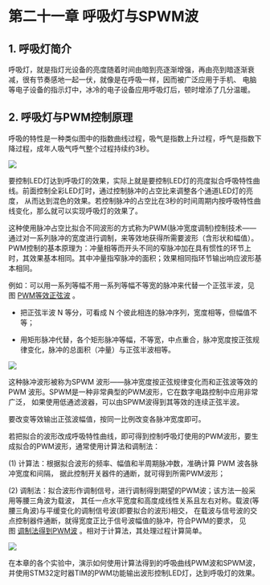 # 第二十一章 呼吸灯与SPWM波

## 1. 呼吸灯简介

呼吸灯，就是指灯光设备的亮度随着时间由暗到亮逐渐增强，再由亮到暗逐渐衰减，很有节奏感地一起一伏，就像是在呼吸一样，因而被广泛应用于手机、 电脑等电子设备的指示灯中，冰冷的电子设备应用呼吸灯后，顿时增添了几分温暖。

## 2. 呼吸灯与PWM控制原理

呼吸的特性是一种类似图中的指数曲线过程，吸气是指数上升过程，呼气是指数下降过程，成年人吸气呼气整个过程持续约3秒。

![](https://doc.embedfire.com/mcu/stm32/f103zhinanzhe/std/zh/latest/_images/SPWM002.png)

要控制LED灯达到呼吸灯的效果，实际上就是要控制LED灯的亮度拟合呼吸特性曲线。前面控制全彩LED灯时，通过控制脉冲的占空比来调整各个通道LED灯的亮度， 从而达到混色的效果。若控制脉冲的占空比在3秒的时间周期内按呼吸特性曲线变化，那么就可以实现呼吸灯的效果了。

这种使用脉冲占空比拟合不同波形的方式称为PWM(脉冲宽度调制)控制技术——通过对一系列脉冲的宽度进行调制，来等效地获得所需要波形（含形状和幅值）。 PWM控制的基本原理为：冲量相等而开头不同的窄脉冲加在具有惯性的环节上时，其效果基本相同。其中冲量指窄脉冲的面积；效果相同指环节输出响应波形基本相同。

例如：可以用一系列等幅不用一系列等幅不等宽的脉冲来代替一个正弦半波，见图 [PWM等效正弦波](https://doc.embedfire.com/mcu/stm32/f103zhinanzhe/std/zh/latest/book/SPWM.html#id3) 。

- 把正弦半波 N 等分，可看成 N 个彼此相连的脉冲序列，宽度相等，但幅值不等；

- 用矩形脉冲代替，各个矩形脉冲等幅，不等宽，中点重合，脉冲宽度按正弦规律变化，脉冲的总面积（冲量）与正弦半波相等。

![](https://doc.embedfire.com/mcu/stm32/f103zhinanzhe/std/zh/latest/_images/SPWM003.jpeg)

这种脉冲波形被称为SPWM 波形——脉冲宽度按正弦规律变化而和正弦波等效的 PWM 波形。SPWM是一种非常典型的PWM波形，它在数字电路控制中应用非常广泛， 如果使用低通滤波器，可以由SPWM波得到其等效的连续正弦半波。

要改变等效输出正弦波幅值，按同一比例改变各脉冲宽度即可。

若把拟合的波形改成呼吸特性曲线，即可得到控制呼吸灯使用的PWM波形，要生成拟合的PWM波形，通常使用计算法和调制法：

(1) 计算法：根据拟合波形的频率、幅值和半周期脉冲数，准确计算 PWM 波各脉冲宽度和间隔， 据此控制开关器件的通断，就可得到所需PWM波形；

(2) 调制法：拟合波形作调制信号，进行调制得到期望的PWM波；该方法一般采用等腰三角波为载波， 其任一点水平宽度和高度成线性关系且左右对称。载波(等腰三角波)与平缓变化的调制信号波(即要拟合的波形)相交， 在载波与信号波的交点控制器件通断，就得宽度正比于信号波幅值的脉冲，符合PWM的要求， 见图 [调制法得到PWM波](https://doc.embedfire.com/mcu/stm32/f103zhinanzhe/std/zh/latest/book/SPWM.html#id4) 。相对于计算法，其处理过程计算简单。

![](https://doc.embedfire.com/mcu/stm32/f103zhinanzhe/std/zh/latest/_images/SPWM004.png)

在本章的各个实验中，演示如何使用计算法得到的呼吸曲线PWM波和SPWM波，并使用STM32定时器TIM的PWM功能输出波形控制LED灯，达到呼吸灯的效果。



